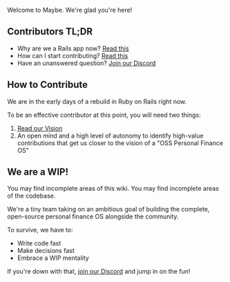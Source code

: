 Welcome to Maybe. We're glad you're here!

## Contributors TL;DR

- Why are we a Rails app now? [Read this](https://x.com/Shpigford/status/1753188910304301260?s=20)
- How can I start contributing? [Read this](#how-to-contribute)
- Have an unanswered question? [Join our Discord](https://link.maybe.co/discord)

## How to Contribute

We are in the early days of a rebuild in Ruby on Rails right now.

To be an effective contributor at this point, you will need two things:

1. [Read our Vision](/vision)
2. An open mind and a high level of autonomy to identify high-value contributions that get us closer to the vision of a "OSS Personal Finance OS"

## We are a WIP!

You may find incomplete areas of this wiki. You may find incomplete areas of the codebase.

We're a tiny team taking on an ambitious goal of building the complete, open-source personal finance OS alongside the community.

To survive, we have to:

- Write code fast
- Make decisions fast
- Embrace a WIP mentality

If you're down with that, [join our Discord](https://link.maybe.co/discord) and jump in on the fun!
